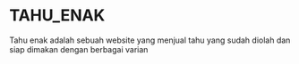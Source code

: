 # TAHU_ENAK
Tahu enak adalah sebuah website yang menjual tahu yang sudah diolah dan siap dimakan dengan berbagai varian 
